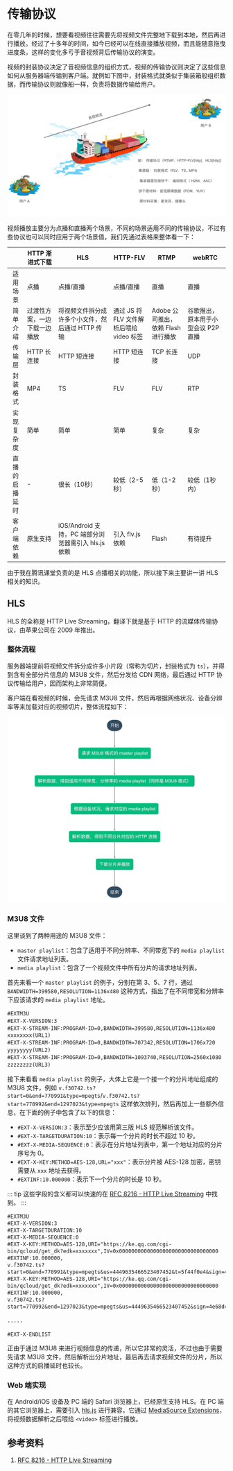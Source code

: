 # 传输协议

在零几年的时候，想要看视频往往需要先将视频文件完整地下载到本地，然后再进行播放。经过了十多年的时间，如今已经可以在线直接播放视频，而且能随意拖曳进度条，这样的变化多亏于音视频背后传输协议的演变。

视频的封装协议决定了音视频信息的组织方式，视频的传输协议则决定了这些信息如何从服务器端传输到客户端。就例如下图中，封装格式就类似于集装箱般组织数据，而传输协议则就像船一样，负责将数据传输给用户。

![tranform ship](./public/transform-ship.jpg)

视频播放主要分为点播和直播两个场景，不同的场景适用不同的传输协议，不过有些协议也可以同时应用于两个场景值，我们先通过表格来整体看一下：

|                | HTTP 渐进式下载              | HLS                                                 | HTTP-FLV                                 | RTMP                                | webRTC                              |
| :------------: | ---------------------------- | --------------------------------------------------- | ---------------------------------------- | ----------------------------------- | ----------------------------------- |
|    适用场景    | 点播                         | 点播/直播                                           | 点播/直播                                | 直播                                | 直播                                |
|    简单介绍    | 过渡性方案，一边下载一边播放 | 将视频文件拆分成许多个小文件，然后通过 HTTP 传输    | 通过 JS 将 FLV 文件解析后喂给 video 标签 | Adobe 公司推出，依赖 Flash 进行播放 | 谷歌推出，原本用于小型会议 P2P 直播 |
|     传输层     | HTTP 长连接                  | HTTP 短连接                                         | HTTP 短连接                              | TCP 长连接                          | UDP                                 |
|    封装格式    | MP4                          | TS                                                  | FLV                                      | FLV                                 | RTP                                 |
|   实现复杂度   | 简单                         | 简单                                                | 简单                                     | 复杂                                | 复杂                                |
| 直播的启播延时 | -                            | 很长（10秒）                                        | 较低（2-5秒）                            | 低（1-2秒）                         | 较低（1秒内）                       |
|   客户端依赖   | 原生支持                     | iOS/Android 支持，PC 端部分浏览器需引入 hls.js 依赖 | 引入 flv.js 依赖                         | Flash                               | 有待提升                            |

由于我在腾讯课堂负责的是 HLS 点播相关的功能，所以接下来主要讲一讲 HLS 相关的知识。




## HLS

HLS 的全称是 HTTP Live Streaming，翻译下就是基于 HTTP 的流媒体传输协议，由苹果公司在 2009 年推出。

### 整体流程

服务器端提前将视频文件拆分成许多小片段（常称为切片，封装格式为 `ts`），并得到含有全部分片信息的 M3U8 文件，然后分发给 CDN 网络，最后通过 HTTP 协议传输给用户，因而架构上非常简便。

客户端在看视频的时候，会先请求 M3U8 文件，然后再根据网络状况、设备分辨率等来加载对应的视频切片，整体流程如下：

![M3U8 流程](./public/m3u8-flow.jpg)

### M3U8 文件

这里谈到了两种用途的 M3U8 文件：

- `master playlist`：包含了适用于不同分辨率、不同带宽下的 `media playlist` 文件请求地址列表。
- `media playlist`：包含了一个视频文件中所有分片的请求地址列表。

首先来看一个 `master playlist` 的例子，分别在第 3、5、7 行，通过 `BANDWIDTH=399580,RESOLUTION=1136x480` 这种方式，指出了在不同带宽和分辨率下应该请求的 `media playlist` 地址。

``` txt {3,5,7}
#EXTM3U
#EXT-X-VERSION:3
#EXT-X-STREAM-INF:PROGRAM-ID=0,BANDWIDTH=399580,RESOLUTION=1136x480
xxxxxxxx(URL1)
#EXT-X-STREAM-INF:PROGRAM-ID=0,BANDWIDTH=707342,RESOLUTION=1706x720
yyyyyyyy(URL2)
#EXT-X-STREAM-INF:PROGRAM-ID=0,BANDWIDTH=1093740,RESOLUTION=2560x1080
zzzzzzzz(URL3)
```

接下来看看 `media playlist` 的例子，大体上它是一个接一个的分片地址组成的 M3U8 文件，例如 `v.f30742.ts?start=0&end=770991&type=mpegts`/`v.f30742.ts?start=770992&end=1297023&type=mpegts` 这样依次排列，然后再加上一些额外信息，在下面的例子中包含了以下的信息：

- `#EXT-X-VERSION:3`：表示至少应该用第三版 HLS 规范解析该文件。
- `#EXT-X-TARGETDURATION:10`：表示每一个分片的时长不超过 10 秒。
- `#EXT-X-MEDIA-SEQUENCE:0`：表示在分片地址列表中，第一个地址对应的分片序号为 0。
- `#EXT-X-KEY:METHOD=AES-128,URL="xxx"`：表示分片被 AES-128 加密，密钥需要从 `xxx` 地址去获得。
- `#EXTINF:10.000000`：表示下一个分片的时长是 10 秒。

::: tip
这些字段的含义都可以快速的在 [RFC 8216 - HTTP Live Streaming](https://tools.ietf.org/html/rfc8216#section-4.3.2.1) 中找到。
:::

```
#EXTM3U
#EXT-X-VERSION:3
#EXT-X-TARGETDURATION:10
#EXT-X-MEDIA-SEQUENCE:0
#EXT-X-KEY:METHOD=AES-128,URI="https://ke.qq.com/cgi-bin/qcloud/get_dk?edk=xxxxxxx",IV=0x00000000000000000000000000000000
#EXTINF:10.000000,
v.f30742.ts?start=0&end=770991&type=mpegts&us=4449635466523407452&t=5f44f0e4&sign=4e68d431d681968c833cb8a21c86c67f
#EXT-X-KEY:METHOD=AES-128,URI="https://ke.qq.com/cgi-bin/qcloud/get_dk?edk=xxxxxxx",IV=0x00000000000000000000000000000000
#EXTINF:10.000000,
v.f30742.ts?start=770992&end=1297023&type=mpegts&us=4449635466523407452&sign=4e68d431d681968c833cb8a21c86c67f&t=5f44f0e4

.....

#EXT-X-ENDLIST
```

正由于通过 M3U8 来进行视频信息的传递，所以它非常的灵活，不过也由于需要先请求 M3U8 文件，然后解析出分片地址，最后再去请求视频文件的分片，所以这种方式的启播延时也较长。



### Web 端实现

在 Android/iOS 设备及 PC 端的 Safari 浏览器上，已经原生支持 HLS。在 PC 端的其它浏览器上，需要引入 [hls.js](https://github.com/video-dev/hls.js/) 进行兼容，它通过 [MediaSource Extensions](https://w3c.github.io/media-source/)，将视频数据解析之后喂给 `<video>` 标签进行播放。

## 参考资料

1. [RFC 8216 - HTTP Live Streaming](https://tools.ietf.org/html/rfc8216#section-4.3.2.1)

<Vssue title="音视频传输协议" />
